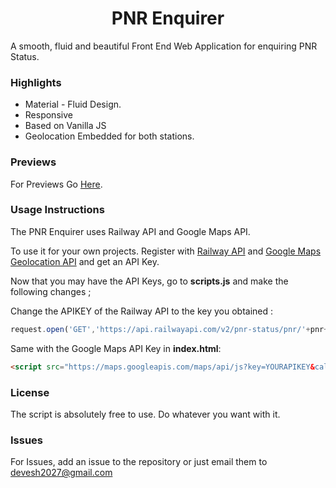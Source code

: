 # <div align='center'> PNR Enquirer</div>
A smooth, fluid and beautiful Front End Web Application for enquiring PNR Status.

### Highlights

<ul>
	<li>Material - Fluid Design.</li>
	<li>Responsive</li>
	<li>Based on Vanilla JS</li>
	<li>Geolocation Embedded for both stations.</li>
</ul>

### Previews

For Previews Go <a href='https://imgur.com/a/a2OU9Pd' target='_blank'>Here</a>.

### Usage Instructions

The PNR Enquirer uses Railway API and Google Maps API.

To use it for your own projects. Register with <a href='' target='_blank'>Railway API</a> and <a href="https://cloud.google.com/maps-platform/" target="_blank">Google Maps Geolocation API</a> and get an API Key.

Now that you may have the API Keys, go to <strong>scripts.js</strong> and make the following changes ;

Change the APIKEY of the Railway API to the key you obtained : 

```javascript
request.open('GET','https://api.railwayapi.com/v2/pnr-status/pnr/'+pnr+'/apikey/APIKEY/');
```

Same with the Google Maps API Key in <strong>index.html</strong>: 

```html
<script src="https://maps.googleapis.com/maps/api/js?key=YOURAPIKEY&callback=initMap" async defer></script>
```

### License

The script is absolutely free to use. Do whatever you want with it.

### Issues

For Issues, add an issue to the repository or just email them to <a href='mailto:devesh2027@gmail.com' target="_blank">devesh2027@gmail.com</a>
